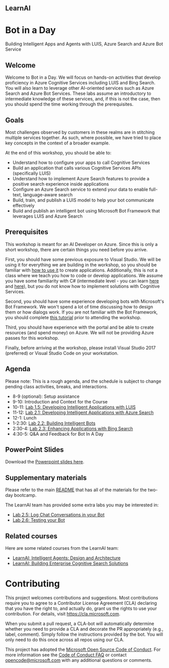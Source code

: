 ## LearnAI
# Bot in a Day
Building Intelligent Apps and Agents with LUIS, Azure Search and Azure Bot Service

## Welcome 

Welcome to Bot in a Day. We will focus on hands-on activities that develop proficiency in Azure Cognitive Services including LUIS and Bing Search. You will also learn to leverage other AI-oriented services such as Azure Search and Azure Bot Services. These labs assume an introductory to intermediate knowledge of these services, and, if this is not the case, then you should spend the time working through the prerequisites.


## Goals

Most challenges observed by customers in these realms are in stitching multiple services together. As such, where possible, we have tried to place key concepts in the context of a broader example. 

At the end of this workshop, you should be able to:

- Understand how to configure your apps to call Cognitive Services
- Build an application that calls various Cognitive Services APIs (specifically LUIS)
- Understand how to implement Azure Search features to provide a positive search experience inside applications
- Configure an Azure Search service to extend your data to enable full-text, language-aware search
- Build, train, and publish a LUIS model to help your bot communicate effectively
- Build and publish an intelligent bot using Microsoft Bot Framework that leverages LUIS and Azure Search


## Prerequisites

This workshop is meant for an AI Developer on Azure. Since this is only a short workshop, there are certain things you need before you arrive.

First, you should have some previous exposure to Visual Studio. We will be using it for everything we are building in the workshop, so you should be familiar with [how to use it](https://docs.microsoft.com/en-us/visualstudio/ide/visual-studio-ide) to create applications. Additionally, this is not a class where we teach you how to code or develop applications. We assume you have some familiarity with C# (intermediate level - you can learn [here](https://mva.microsoft.com/en-us/training-courses/c-fundamentals-for-absolute-beginners-16169?l=Lvld4EQIC_2706218949) and [here](https://docs.microsoft.com/en-us/dotnet/csharp/quick-starts/)), but you do not know how to implement solutions with Cognitive Services. 

Second, you should have some experience developing bots with Microsoft's Bot Framework. We won't spend a lot of time discussing how to design them or how dialogs work. If you are not familiar with the Bot Framework, you should complete [this tutorial](https://docs.microsoft.com/en-us/azure/bot-service/dotnet/bot-builder-dotnet-sdk-quickstart?view=azure-bot-service-4.0) prior to attending the workshop.

Third, you should have experience with the portal and be able to create resources (and spend money) on Azure. We will not be providing Azure passes for this workshop.

Finally, before arriving at the workshop, please install Visual Studio 2017 (preferred) or Visual Studio Code on your workstation.




## Agenda

Please note: This is a rough agenda, and the schedule is subject to change pending class activities, breaks, and interactions.

- 8-9 (optional): Setup assistance
- 9-10: Introduction and Context for the Course
- 10-11: [Lab 1.5: Developing Intelligent Applications with LUIS][lab-cogsrvc-341]
- 11-12: [Lab 2.1: Developing Intelligent Applications with Azure Search][lab-azsearch-301]
- 12-1: Lunch
- 1-2:30: [Lab 2.2: Building Intelligent Bots][lab-intelbot-301]
- 2:30-4: [Lab 2.3: Enhancing Applications with Bing Search](https://github.com/InsightDI/LearnAI-Bootcamp/blob/master/lab02.3-bing_search/0_README.md)
- 4:30-5: Q&A and Feedback for Bot In A Day
 
## PowerPoint Slides

Download the [Powerpoint slides here](./presentations/). 

## Supplementary materials
Please refer to the main [README](../README.md) that has all of the materials for the two-day bootcamp.

The LearnAI team has provided some extra labs you may be interested in:
- [Lab 2.5: Log Chat Conversations in your Bot](./lab02.5-logging_chat_conversations/0_README.md)
- [Lab 2.6: Testing your Bot](./lab02.6-testing_bots/0_README.md)

## Related courses
Here are some related courses from the LearnAI team:
- [LearnAI: Intelligent Agents: Design and Architecture](https://aka.ms/daaia)
- [LearnAI: Building Enterprise Cognitive Search Solutions](https://aka.ms/csw)  


[lab-cogsrvc-341]: https://github.com/InsightDI/LearnAI-Bootcamp/blob/master/lab01.5-luis/0_README.md
[lab-azsearch-301]: https://github.com/InsightDI/LearnAI-Bootcamp/blob/master/lab02.1-azure_search/0_README.md
[lab-intelbot-301]: https://github.com/InsightDI/LearnAI-Bootcamp/blob/master/lab02.2-building_bots/0_README_BIAD.md

# Contributing

This project welcomes contributions and suggestions.  Most contributions require you to agree to a
Contributor License Agreement (CLA) declaring that you have the right to, and actually do, grant us
the rights to use your contribution. For details, visit https://cla.microsoft.com.

When you submit a pull request, a CLA-bot will automatically determine whether you need to provide
a CLA and decorate the PR appropriately (e.g., label, comment). Simply follow the instructions
provided by the bot. You will only need to do this once across all repos using our CLA.

This project has adopted the [Microsoft Open Source Code of Conduct](https://opensource.microsoft.com/codeofconduct/).
For more information see the [Code of Conduct FAQ](https://opensource.microsoft.com/codeofconduct/faq/) or
contact [opencode@microsoft.com](mailto:opencode@microsoft.com) with any additional questions or comments.
